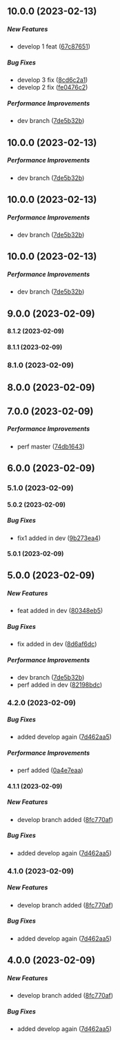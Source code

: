 ## 10.0.0 (2023-02-13)

##### New Features

*  develop 1 feat ([67c87651](https://github.com/RKM26/Changelog-generate-test/commit/67c87651e7b2cc59a9d6c8bc6cc3495ba201e4df))

##### Bug Fixes

*  develop 3 fix ([8cd6c2a1](https://github.com/RKM26/Changelog-generate-test/commit/8cd6c2a1f1765be010ba75f1f1ebb852c47399fe))
*  develop 2 fix ([fe0476c2](https://github.com/RKM26/Changelog-generate-test/commit/fe0476c2dc591631ae0059b65df789ced28034f7))

##### Performance Improvements

*  dev branch ([7de5b32b](https://github.com/RKM26/Changelog-generate-test/commit/7de5b32bcf8793b3324ba1e357018d92a51c7489))

## 10.0.0 (2023-02-13)

##### Performance Improvements

*  dev branch ([7de5b32b](https://github.com/RKM26/Changelog-generate-test/commit/7de5b32bcf8793b3324ba1e357018d92a51c7489))

## 10.0.0 (2023-02-13)

##### Performance Improvements

*  dev branch ([7de5b32b](https://github.com/RKM26/Changelog-generate-test/commit/7de5b32bcf8793b3324ba1e357018d92a51c7489))

## 10.0.0 (2023-02-13)

##### Performance Improvements

*  dev branch ([7de5b32b](https://github.com/RKM26/Changelog-generate-test/commit/7de5b32bcf8793b3324ba1e357018d92a51c7489))

## 9.0.0 (2023-02-09)

#### 8.1.2 (2023-02-09)

#### 8.1.1 (2023-02-09)

### 8.1.0 (2023-02-09)

## 8.0.0 (2023-02-09)

## 7.0.0 (2023-02-09)

##### Performance Improvements

*  perf master ([74db1643](https://github.com/RKM26/Changelog-generate-test/commit/74db1643c3ed8ec94a328115e128a51aed00ccd3))

## 6.0.0 (2023-02-09)

### 5.1.0 (2023-02-09)

#### 5.0.2 (2023-02-09)

##### Bug Fixes

*  fix1 added in dev ([9b273ea4](https://github.com/RKM26/Changelog-generate-test/commit/9b273ea44c1122b52ae3e28a1afb1f47f884d765))

#### 5.0.1 (2023-02-09)

## 5.0.0 (2023-02-09)

##### New Features

*  feat added in dev ([80348eb5](https://github.com/RKM26/Changelog-generate-test/commit/80348eb5437408ba2da923b4d3e4739ddf435eaf))

##### Bug Fixes

*  fix added in dev ([8d6af6dc](https://github.com/RKM26/Changelog-generate-test/commit/8d6af6dcfc4c43702de9b09f21f93a53503d9310))

##### Performance Improvements

*  dev branch ([7de5b32b](https://github.com/RKM26/Changelog-generate-test/commit/7de5b32bcf8793b3324ba1e357018d92a51c7489))
 *  perf added in dev ([82198bdc](https://github.com/RKM26/Changelog-generate-test/commit/82198bdcb75b21cddafa79cc052743a11e103883))

### 4.2.0 (2023-02-09)

##### Bug Fixes

*  added develop again ([7d462aa5](https://github.com/RKM26/Changelog-generate-test/commit/7d462aa514654e5a51f99a9fa3c30ab6096d062a))

##### Performance Improvements

*  perf added ([0a4e7eaa](https://github.com/RKM26/Changelog-generate-test/commit/0a4e7eaa1f77236c625a23cec5143c59d4c842a2))

#### 4.1.1 (2023-02-09)

##### New Features

*  develop branch added ([8fc770af](https://github.com/RKM26/Changelog-generate-test/commit/8fc770af9db06db08ae765915c8078a9db0b02f5))

##### Bug Fixes

*  added develop again ([7d462aa5](https://github.com/RKM26/Changelog-generate-test/commit/7d462aa514654e5a51f99a9fa3c30ab6096d062a))

### 4.1.0 (2023-02-09)

##### New Features

*  develop branch added ([8fc770af](https://github.com/RKM26/Changelog-generate-test/commit/8fc770af9db06db08ae765915c8078a9db0b02f5))

##### Bug Fixes

*  added develop again ([7d462aa5](https://github.com/RKM26/Changelog-generate-test/commit/7d462aa514654e5a51f99a9fa3c30ab6096d062a))

## 4.0.0 (2023-02-09)

##### New Features

*  develop branch added ([8fc770af](https://github.com/RKM26/Changelog-generate-test/commit/8fc770af9db06db08ae765915c8078a9db0b02f5))

##### Bug Fixes

*  added develop again ([7d462aa5](https://github.com/RKM26/Changelog-generate-test/commit/7d462aa514654e5a51f99a9fa3c30ab6096d062a))

